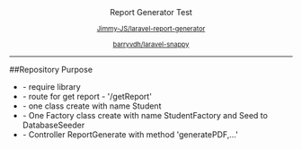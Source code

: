 <div align="center">Report Generator Test</div>
<div>
<p align="center"><small><a href="https://github.com/Jimmy-JS/laravel-report-generator">Jimmy-JS/laravel-report-generator</a></small></p>
<p align="center"><small><a href="https://github.com/barryvdh/laravel-snappy">barryvdh/laravel-snappy</a></small></p>

<hr />
##Repository Purpose

<ul>
    <li>- require library</li>
    <li>- route for get report - '/getReport'</li>
    <li>- one class create with name Student</li>
    <li>- One Factory class create with name StudentFactory and Seed to DatabaseSeeder</li>
    <li>- Controller ReportGenerate with method 'generatePDF,...'</li>
</ul>

</div>
